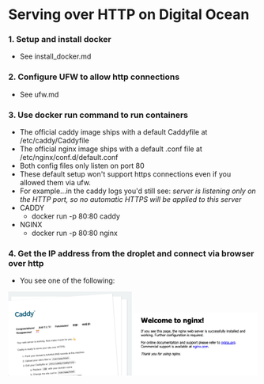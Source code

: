 # Serving over HTTP on Digital Ocean

### 1. Setup and install docker
- See install_docker.md

### 2. Configure UFW to allow http connections
- See ufw.md

### 3. Use docker run command to run containers
- The official caddy image ships with a default Caddyfile at /etc/caddy/Caddyfile
- The official nginx image ships with a default .conf file at /etc/nginx/conf.d/default.conf
- Both config files only listen on port 80
- These default setup won't support https connections even if you allowed them via ufw.
- For example...in the caddy logs you'd still see: *server is listening only on the HTTP port, so no automatic HTTPS will be applied to this server*
- CADDY
  - docker run -p 80:80 caddy
- NGINX
  - docker run -p 80:80 nginx

### 4. Get the IP address from the droplet and connect via browser over http
- You see one of the following:

<img src="../../img/caddy-default.png" alt="caddy" width="250"/>
<img src="../../img/nginx-default.png" alt="caddy" width="250"/>